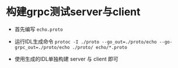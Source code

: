 # 构建grpc测试server与client

- 首先编写 `echo.proto`
- 运行IDL生成命令
`protoc -I ./proto --go_out=./proto/echo --go-grpc_out=./proto/echo ./proto/
  echo/*.proto`

- 使用生成的IDL单独构建 server 与 client 即可